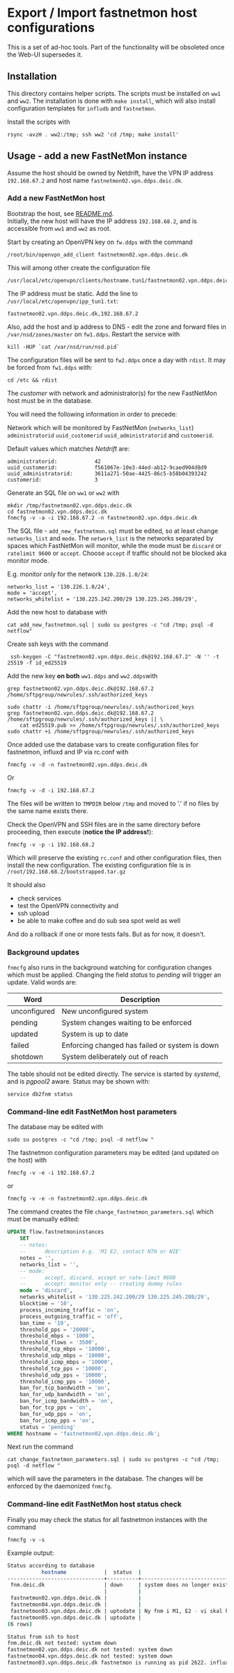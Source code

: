 
# Export / Import fastnetmon host configurations

This is a set of ad-hoc tools. Part of the functionality will be obsoleted once the
Web-UI supersedes it.

## Installation

This directory contains helper scripts. The scripts must be installed on `ww1`
and `ww2`. The installation is done with `make install`, which will also
install configuration templates for `infludb` and `fastnetmon`.

Install the scripts with

    rsync -avzH . ww2:/tmp; ssh ww2 'cd /tmp; make install'

## Usage - add a new FastNetMon instance

Assume the host should be owned by Netdrift, have the VPN IP address
`192.168.67.2` and host name `fastnetmon02.vpn.ddps.deic.dk`.

### Add a new FastNetMon host

Bootstrap the host, see [README.md](../vagrant/README.md).          
Initially, the new host will have the IP address `192.168.68.2`, and is
accessible from `ww1` and `ww2` as root.

Start by creating an OpenVPN key on `fw.ddps` with the command

    /root/bin/openvpn_add_client fastnetmon02.vpn.ddps.deic.dk

This will among other create the configuration file

``````
/usr/local/etc/openvpn/clients/hostname.tun1/fastnetmon02.vpn.ddps.deic.dk/fastnetmon02.vpn.ddps.deic.dk.ovpn
``````

The IP address must be static. Add the line to `/usr/local/etc/openvpn/ipp_tun1.txt`:

``````
fastnetmon02.vpn.ddps.deic.dk,192.168.67.2
``````

Also, add the host and ip address to DNS - edit the zone and forward files in
`/var/nsd/zones/master` on `fw1.ddps`. Restart the service with 

``````
kill -HUP `cat /var/nsd/run/nsd.pid`
``````

The configuration files will be sent to `fw2.ddps` once a day with `rdist`. It
may be forced from `fw1.ddps` with:

    cd /etc && rdist

The _customer_ with network and administrator(s) for the new FastNetMon host
must be in the database.

You will need the following information in order to precede:

Network which will be monitored by FastNetMon (`networks_list`)
`administratorid` `uuid_customerid` `uuid_administratorid` and `customerid`.

Default values which matches _Netdrift_ are:

``````
administratorid:            42
uuid_customerid:            f561067e-10e3-44ed-ab12-9caed904d8d9
uuid_administratorid:       3611a271-50ae-4425-86c5-b58b04393242
customerid:                 3
``````

Generate an SQL file on `ww1` or `ww2` with 

    mkdir /tmp/fastnetmon02.vpn.ddps.deic.dk    
    cd fastnetmon02.vpn.ddps.deic.dk
    fnmcfg -v -a -i 192.168.67.2 -n fastnetmon02.vpn.ddps.deic.dk

The SQL file - `add_new_fastnetmon.sql` must be edited, so at least change
`networks_list` and `mode`. The `network_list` is the networks separated by
spaces which FastNetMon will monitor, while the mode must be `discard` or
`ratelimit 9600` or `accept`. Choose `accept` if traffic should not be blocked
aka monitor mode.

E.g. monitor only for the network `130.226.1.0/24`:

```````
networks_list = '130.226.1.0/24',
mode = 'accept',
networks_whitelist = '130.225.242.200/29 130.225.245.208/29',
```````

Add the new host to database with 

    cat add_new_fastnetmon.sql | sudo su postgres -c "cd /tmp; psql -d netflow"

Create ssh keys with the command

     ssh-keygen -C "fastnetmon02.vpn.ddps.deic.dk@192.168.67.2" -N '' -t 25519 -f id_ed25519

Add the new key **on both** `ww1.ddps` and `ww2.ddps`with

``````
grep fastnetmon02.vpn.ddps.deic.dk@192.168.67.2 /home/sftpgroup/newrules/.ssh/authorized_keys

sudo chattr -i /home/sftpgroup/newrules/.ssh/authorized_keys
grep fastnetmon02.vpn.ddps.deic.dk@192.168.67.2 /home/sftpgroup/newrules/.ssh/authorized_keys || \
    cat ed25519.pub >> /home/sftpgroup/newrules/.ssh/authorized_keys
sudo chattr +i /home/sftpgroup/newrules/.ssh/authorized_keys
``````

Once added use the database vars to create configuration files for fastnetmon,
influxd and IP via rc.conf with

    fnmcfg -v -d -n fastnetmon02.vpn.ddps.deic.dk

Or

    fnmcfg -v -d -i 192.168.67.2

The files will be written to `TMPDIR` below `/tmp` and moved to '.' if no files by the same name exists there.

Check the OpenVPN and SSH files are in the same directory before proceeding,
then execute (**notice the IP address!**):

    fnmcfg -v -p -i 192.168.68.2

Which will preserve the existing `rc.conf` and other configuration files,
then install the new configuration. The existing configuration file is in `/root/192.168.68.2/bootstrapped.tar.gz`

It should also

  - check services
  - test the OpenVPN connectivity and
  - ssh upload
  - be able to make coffee and do sub sea spot weld as well

And do a rollback if one or more tests fails. But as for now, it doesn't.

### Background updates

`fnmcfg` also runs in the background watching for configuration changes which
must be applied. Changing the field _status_ to _pending_ will trigger an update. Valid words are:

| Word           | Description |
| -------------- | ----------- |
| unconfigured   | New unconfigured system |
| pending        | System changes waiting to be enforced |
| updated        | System is up to date |
| failed         | Enforcing changed has failed or system is down |
| shotdown       | System deliberately out of reach |

The table should not be edited directly. The service is started by _systemd_,
and is _pgpool2_ aware. Status may be shown with:

    service db2fnm status

### Command-line edit FastNetMon host parameters

The database may be edited with

    sudo su postgres -c "cd /tmp; psql -d netflow "

The fastnetmon configuration parameters may be edited (and updated on the host) with

    fnmcfg -v -e -i 192.168.67.2

or

    fnmcfg -v -e -n fastnetmon02.vpn.ddps.deic.dk

The command creates the file `change_fastnetmon_parameters.sql` which must be
manually edited:

````````sql
UPDATE flow.fastnetmoninstances
    SET
    -- notes:
    --      description e.g. 'M1 E2, contact NTH or NIE'
    notes = '',
    networks_list = '',
    -- mode:
    --      accept, discard, accept or rate-limit 9600
    --      accept: monitor only -- creating dummy rules
    mode = 'discard',
    networks_whitelist = '130.225.242.200/29 130.225.245.208/29',
    blocktime = '10',
    process_incoming_traffic = 'on',
    process_outgoing_traffic = 'off',
    ban_time = '10',
    threshold_pps = '20000',
    threshold_mbps = '1000',
    threshold_flows = '3500',
    threshold_tcp_mbps = '10000',
    threshold_udp_mbps = '10000',
    threshold_icmp_mbps = '10000',
    threshold_tcp_pps = '10000',
    threshold_udp_pps = '10000',
    threshold_icmp_pps = '10000',
    ban_for_tcp_bandwidth = 'on',
    ban_for_udp_bandwidth = 'on',
    ban_for_icmp_bandwidth = 'on',
    ban_for_tcp_pps = 'on',
    ban_for_udp_pps = 'on',
    ban_for_icmp_pps = 'on',
    status = 'pending'
WHERE hostname = 'fastnetmon02.vpn.ddps.deic.dk';
````````

Next run the command

    cat change_fastnetmon_parameters.sql | sudo su postgres -c "cd /tmp; psql -d netflow "

which will save the parameters in the database. The changes will be enforced by the daemonized `fnmcfg`.

### Command-line edit FastNetMon host status check

Finally you may check the status for all fastnetmon instances with the command

    fnmcfg -v -s

Example output:

````````bash
Status according to database
           hostname            |  status  |                               notes
-------------------------------+----------+--------------------------------------------------------------------
 fnm.deic.dk                   | down     | system does no longer exist
                               |          |
 fastnetmon02.vpn.ddps.deic.dk |          |
 fastnetmon04.vpn.ddps.deic.dk |          |
 fastnetmon03.vpn.ddps.deic.dk | uptodate | Ny fnm i M1, E2 - vi skal have fundet en anvendelse og net til den
 fastnetmon05.vpn.ddps.deic.dk | uptodate |
(6 rows)

Status from ssh to host
fnm.deic.dk not tested: system down
fastnetmon02.vpn.ddps.deic.dk not tested: system down
fastnetmon04.vpn.ddps.deic.dk not tested: system down
fastnetmon03.vpn.ddps.deic.dk fastnetmon is running as pid 2622. influxd is running as pid 2612.
````````


